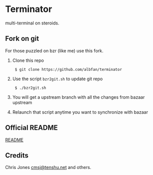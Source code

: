 # Terminator

multi-terminal on steroids.

## Fork on git

For those puzzled on bzr (like me) use this fork.

1. Clone this repo

        $ git clone https://github.com/albfan/terminator

2. Use the script `bzr2git.sh` to update git repo

        $ ./bzr2git.sh

3. You will get a upstream branch with all the changes from bazaar upstream

4. Relaunch that script anytime you want to synchronize with bazaar

## Official README

[README](README)

## Credits

Chris Jones <cmsj@tenshu.net> and others.

